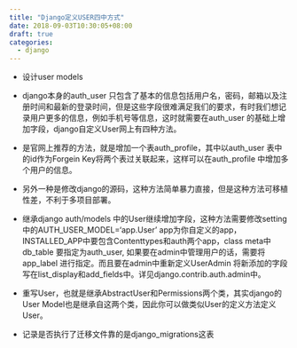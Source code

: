 ```yaml
---
title: "Django定义USER四中方式"
date: 2018-09-03T10:30:05+08:00
draft: true
categories:
  - django
---
```


<!--more-->
- 设计user models

- django本身的auth_user 只包含了基本的信息包括用户名，密码，邮箱以及注册时间和最新的登录时间，但是这些字段很难满足我们的要求，有时我们想记录用户更多的信息，例如手机号等信息，这时就需要在auth_user 的基础上增加字段，django自定义User网上有四种方法。

- 是官网上推荐的方法，就是增加一个表auth_profile，其中以auth_user 表中的id作为Forgein Key将两个表过关联起来，这样可以在auth_profile 中增加多个用户的信息。
- 另外一种是修改django的源码，这种方法简单暴力直接，但是这种方法可移植性差，不利于多项目部署。
- 继承django auth/models 中的User继续增加字段，这种方法需要修改setting中的AUTH_USER_MODEL=‘app.User’ app为你自定义的app，INSTALLED_APP中要包含Contenttypes和auth两个app，class meta中 db_table 要指定为auth_user, 如果要在admin中管理用户的话，需要将app_label 进行指定。而且要在admin中重新定义UserAdmin 将新添加的字段写在list_display和add_fields中。详见django.contrib.auth.admin中。

- 重写User，也就是继承AbstractUser和Permissions两个类，其实django的User Model也是继承自这两个类，因此你可以做类似User的定义方法定义User。

- 记录是否执行了迁移文件靠的是django_migrations这表
